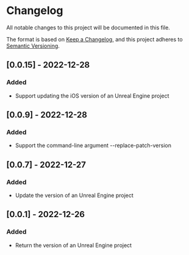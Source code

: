 # Changelog

All notable changes to this project will be documented in this file.

The format is based on [Keep a Changelog](https://keepachangelog.com/en/1.0.0/), 
and this project adheres to [Semantic Versioning](https://semver.org/spec/v2.0.0.html).


## [0.0.15] - 2022-12-28
### Added
- Support updating the iOS version of an Unreal Engine project

## [0.0.9] - 2022-12-28
### Added
- Support the command-line argument --replace-patch-version

## [0.0.7] - 2022-12-27
### Added
- Update the version of an Unreal Engine project

## [0.0.1] - 2022-12-26
### Added
- Return the version of an Unreal Engine project